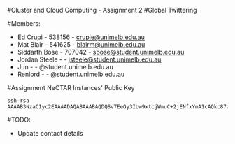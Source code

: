 #Cluster and Cloud Computing - Assignment 2
#Global Twittering

#Members:
- Ed Crupi - 538156 - crupie@unimelb.edu.au
- Mat Blair - 541625 - blairm@unimelb.edu.au
- Siddarth Bose - 707042 - sbose@student.unimelb.edu.au
- Jordan Steele - - jsteele@student.unimelb.edu.au
- Jun - - @student.unimelb.edu.au
- Renlord - - @student.unimelb.edu.au

#Assignment NeCTAR Instances' Public Key

```ssh
ssh-rsa AAAAB3NzaC1yc2EAAAADAQABAAABAQDQSvTEeOy3IUw9xtcjWmuC+2jENfxYmA1cAQkc87zaZwZkdxQlLNBVhF4LNiwC3sO5iUjUG5DLIPrYC1+0ZppQaLlL1U5zezg34SdcB8nIb3Puov2ZSkE5rewPSKHNDF+MDujO1n2beZw+5B+oSc03v6pQVcX80VzeJx4zRcVZTjrPswW7/1HlnMVwbEOo7NWrICommvboVJzQ7sWDT+yXCFRKdGyL+eFKxvuK8ZsTkGdpCs2pm8tJ/Frm9JCEkagwDghx4gS5jySdgnZN1961E12Jn7NoxiYKfyPXDIXMrph5+IxuH75vpEpm2BgKz7H7qUjXHx4Kel0b9AHj/BeP
```

#TODO:

- Update contact details
